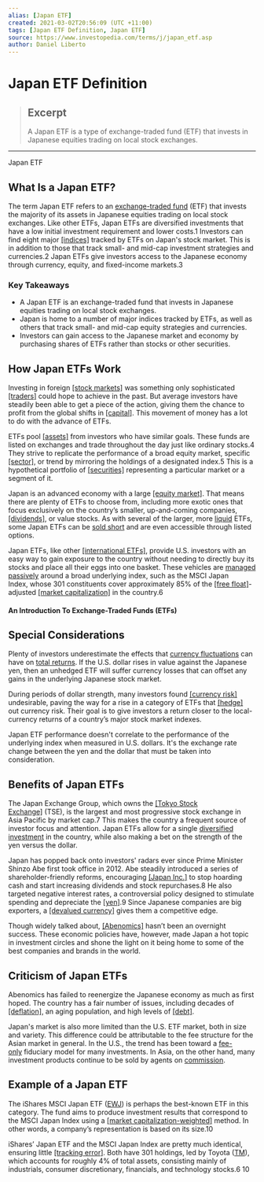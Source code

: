 ```yaml
---
alias: [Japan ETF]
created: 2021-03-02T20:56:09 (UTC +11:00)
tags: [Japan ETF Definition, Japan ETF]
source: https://www.investopedia.com/terms/j/japan_etf.asp
author: Daniel Liberto
---
```


# Japan ETF Definition

> ## Excerpt
> A Japan ETF is a type of exchange-traded fund (ETF) that invests in Japanese equities trading on local stock exchanges.

---

Japan ETF
## What Is a Japan ETF?

The term Japan ETF refers to an [exchange-traded fund](https://www.investopedia.com/terms/e/etf.asp) (ETF) that invests the majority of its assets in Japanese equities trading on local stock exchanges. Like other ETFs, Japan ETFs are diversified investments that have a low initial investment requirement and lower costs.1 Investors can find eight major [[indices]](https://www.investopedia.com/terms/i/index.asp) tracked by ETFs on Japan's stock market. This is in addition to those that track small- and mid-cap investment strategies and currencies.2 Japan ETFs give investors access to the Japanese economy through currency, equity, and fixed-income markets.3

### Key Takeaways

-   A Japan ETF is an exchange-traded fund that invests in Japanese equities trading on local stock exchanges.
-   Japan is home to a number of major indices tracked by ETFs, as well as others that track small- and mid-cap equity strategies and currencies.
-   Investors can gain access to the Japanese market and economy by purchasing shares of ETFs rather than stocks or other securities.

## How Japan ETFs Work

Investing in foreign [[stock markets]](https://www.investopedia.com/terms/s/stockmarket.asp) was something only sophisticated [[traders]](https://www.investopedia.com/terms/t/trader.asp) could hope to achieve in the past. But average investors have steadily been able to get a piece of the action, giving them the chance to profit from the global shifts in [[capital]](https://www.investopedia.com/terms/c/capital.asp). This movement of money has a lot to do with the advance of ETFs.

ETFs pool [[assets]](https://www.investopedia.com/terms/a/asset.asp) from investors who have similar goals. These funds are listed on exchanges and trade throughout the day just like ordinary stocks.4 They strive to replicate the performance of a broad equity market, specific [[sector]](https://www.investopedia.com/terms/s/sector.asp), or trend by mirroring the holdings of a designated index.5 This is a hypothetical portfolio of [[securities]](https://www.investopedia.com/terms/s/security.asp) representing a particular market or a segment of it.

Japan is an advanced economy with a large [[equity market]](https://www.investopedia.com/terms/e/equitymarket.asp). That means there are plenty of ETFs to choose from, including more exotic ones that focus exclusively on the country’s smaller, up-and-coming companies, [[dividends]](https://www.investopedia.com/terms/d/dividend.asp), or value stocks. As with several of the larger, more [liquid](https://www.investopedia.com/terms/l/liquidasset.asp) ETFs, some Japan ETFs can be [sold short](https://www.investopedia.com/terms/s/shortselling.asp) and are even accessible through listed options.

Japan ETFs, like other [[international ETFs]](https://www.investopedia.com/terms/i/international-etf.asp), provide U.S. investors with an easy way to gain exposure to the country without needing to directly buy its stocks and place all their eggs into one basket. These vehicles are [managed passively](https://www.investopedia.com/terms/p/passivemanagement.asp) around a broad underlying index, such as the MSCI Japan Index, whose 301 constituents cover approximately 85% of the [[free float]](https://www.investopedia.com/terms/f/freefloatmethodology.asp)\-adjusted [[market capitalization]](https://www.investopedia.com/terms/m/marketcapitalization.asp) in the country.6

#### An Introduction To Exchange-Traded Funds (ETFs)

## Special Considerations

Plenty of investors underestimate the effects that [currency fluctuations](https://www.investopedia.com/terms/c/currencyrisk.asp) can have on [total returns](https://www.investopedia.com/terms/t/totalreturn.asp). If the U.S. dollar rises in value against the Japanese yen, then an unhedged ETF will suffer currency losses that can offset any gains in the underlying Japanese stock market.

During periods of dollar strength, many investors found [[currency risk]](https://www.investopedia.com/terms/c/currencyrisk.asp) undesirable, paving the way for a rise in a category of ETFs that [[hedge]](https://www.investopedia.com/terms/h/hedge.asp) out currency risk. Their goal is to give investors a return closer to the local-currency returns of a country’s major stock market indexes.

Japan ETF performance doesn't correlate to the performance of the underlying index when measured in U.S. dollars. It's the exchange rate change between the yen and the dollar that must be taken into consideration. 

## Benefits of Japan ETFs

The Japan Exchange Group, which owns the [[Tokyo Stock Exchange]](https://www.investopedia.com/terms/t/tokyo.asp) (TSE), is the largest and most progressive stock exchange in Asia Pacific by market cap.7 This makes the country a frequent source of investor focus and attention. Japan ETFs allow for a single [diversified investment](https://www.investopedia.com/terms/d/diversification.asp) in the country, while also making a bet on the strength of the yen versus the dollar.

Japan has popped back onto investors' radars ever since Prime Minister Shinzo Abe first took office in 2012. Abe steadily introduced a series of shareholder-friendly reforms, encouraging [[Japan Inc.]](https://www.investopedia.com/terms/j/japaninc.asp) to stop hoarding cash and start increasing dividends and stock repurchases.8 He also targeted negative interest rates, a controversial policy designed to stimulate spending and depreciate the [[yen]](https://www.investopedia.com/terms/forex/j/jpy-japanese-yen.asp).9 Since Japanese companies are big exporters, a [[devalued currency]](https://www.investopedia.com/terms/d/devaluation.asp) gives them a competitive edge.

Though widely talked about, [[Abenomics]](https://www.investopedia.com/terms/a/abenomics.asp) hasn’t been an overnight success. These economic policies have, however, made Japan a hot topic in investment circles and shone the light on it being home to some of the best companies and brands in the world.

## Criticism of Japan ETFs

Abenomics has failed to reenergize the Japanese economy as much as first hoped. The country has a fair number of issues, including decades of [[deflation]](https://www.investopedia.com/terms/d/deflation.asp), an aging population, and high levels of [[debt]](https://www.investopedia.com/terms/d/debt.asp).

Japan's market is also more limited than the U.S. ETF market, both in size and variety. This difference could be attributable to the fee structure for the Asian market in general. In the U.S., the trend has been toward a [fee-only](https://www.investopedia.com/terms/f/feebasedinvestment.asp) fiduciary model for many investments. In Asia, on the other hand, many investment products continue to be sold by agents on [commission](https://www.investopedia.com/terms/c/commission.asp).

## Example of a Japan ETF

The iShares MSCI Japan ETF ([EWJ](https://www.investopedia.com/markets/quote?tvwidgetsymbol=EWJ)) is perhaps the best-known ETF in this category. The fund aims to produce investment results that correspond to the MSCI Japan Index using a [[market capitalization-weighted]](https://www.investopedia.com/terms/c/capitalizationweightedindex.asp) method. In other words, a company’s representation is based on its size.10

iShares’ Japan ETF and the MSCI Japan Index are pretty much identical, ensuring little [[tracking error]](https://www.investopedia.com/terms/t/trackingerror.asp). Both have 301 holdings, led by Toyota ([TM](https://www.investopedia.com/markets/quote?tvwidgetsymbol=tm)), which accounts for roughly 4% of total assets, consisting mainly of industrials, consumer discretionary, financials, and technology stocks.6 10
